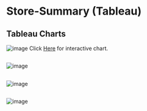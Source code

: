 # Store-Summary (Tableau)
## Tableau Charts

![image](https://user-images.githubusercontent.com/110743067/191073017-65533933-b9fc-41cf-91ae-ad4cc0b8c454.png)
Click <a href="https://public.tableau.com/views/SalesData_16633850920170/YOYProfitSales?:language=en-US&publish=yes&:display_count=n&:origin=viz_share_link">Here</a> for interactive chart.

##

![image](https://user-images.githubusercontent.com/110743067/191075218-4b1ea389-7a64-481d-963d-6f599445894a.png)

##

![image](https://user-images.githubusercontent.com/110743067/191076241-73212579-0fe4-4442-90ea-e4908fe792c9.png)

##
![image](https://user-images.githubusercontent.com/110743067/191076544-9f62a7ba-4784-408f-a55a-6097a9f7c23d.png)
